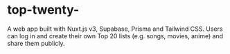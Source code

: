 # top-twenty-
A web app built with Nuxt.js v3, Supabase, Prisma and Tailwind CSS. Users can log in and create their own Top 20 lists (e.g. songs, movies, anime) and share them publicly.
